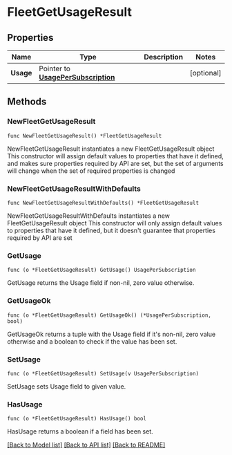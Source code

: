 # FleetGetUsageResult

## Properties

Name | Type | Description | Notes
------------ | ------------- | ------------- | -------------
**Usage** | Pointer to [**UsagePerSubscription**](UsagePerSubscription.md) |  | [optional] 

## Methods

### NewFleetGetUsageResult

`func NewFleetGetUsageResult() *FleetGetUsageResult`

NewFleetGetUsageResult instantiates a new FleetGetUsageResult object
This constructor will assign default values to properties that have it defined,
and makes sure properties required by API are set, but the set of arguments
will change when the set of required properties is changed

### NewFleetGetUsageResultWithDefaults

`func NewFleetGetUsageResultWithDefaults() *FleetGetUsageResult`

NewFleetGetUsageResultWithDefaults instantiates a new FleetGetUsageResult object
This constructor will only assign default values to properties that have it defined,
but it doesn't guarantee that properties required by API are set

### GetUsage

`func (o *FleetGetUsageResult) GetUsage() UsagePerSubscription`

GetUsage returns the Usage field if non-nil, zero value otherwise.

### GetUsageOk

`func (o *FleetGetUsageResult) GetUsageOk() (*UsagePerSubscription, bool)`

GetUsageOk returns a tuple with the Usage field if it's non-nil, zero value otherwise
and a boolean to check if the value has been set.

### SetUsage

`func (o *FleetGetUsageResult) SetUsage(v UsagePerSubscription)`

SetUsage sets Usage field to given value.

### HasUsage

`func (o *FleetGetUsageResult) HasUsage() bool`

HasUsage returns a boolean if a field has been set.


[[Back to Model list]](../README.md#documentation-for-models) [[Back to API list]](../README.md#documentation-for-api-endpoints) [[Back to README]](../README.md)


